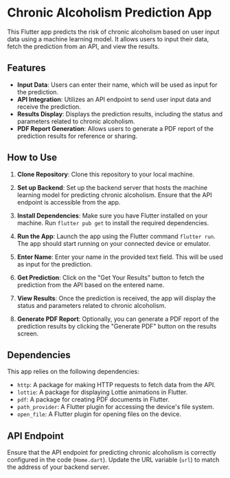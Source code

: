 # Chronic Alcoholism Prediction App

This Flutter app predicts the risk of chronic alcoholism based on user input data using a machine learning model. It allows users to input their data, fetch the prediction from an API, and view the results.

## Features

- **Input Data**: Users can enter their name, which will be used as input for the prediction.
- **API Integration**: Utilizes an API endpoint to send user input data and receive the prediction.
- **Results Display**: Displays the prediction results, including the status and parameters related to chronic alcoholism.
- **PDF Report Generation**: Allows users to generate a PDF report of the prediction results for reference or sharing.

## How to Use

1. **Clone Repository**: Clone this repository to your local machine.

2. **Set up Backend**: Set up the backend server that hosts the machine learning model for predicting chronic alcoholism. Ensure that the API endpoint is accessible from the app.

3. **Install Dependencies**: Make sure you have Flutter installed on your machine. Run `flutter pub get` to install the required dependencies.

4. **Run the App**: Launch the app using the Flutter command `flutter run`. The app should start running on your connected device or emulator.

5. **Enter Name**: Enter your name in the provided text field. This will be used as input for the prediction.

6. **Get Prediction**: Click on the "Get Your Results" button to fetch the prediction from the API based on the entered name.

7. **View Results**: Once the prediction is received, the app will display the status and parameters related to chronic alcoholism.

8. **Generate PDF Report**: Optionally, you can generate a PDF report of the prediction results by clicking the "Generate PDF" button on the results screen.

## Dependencies

This app relies on the following dependencies:

- `http`: A package for making HTTP requests to fetch data from the API.
- `lottie`: A package for displaying Lottie animations in Flutter.
- `pdf`: A package for creating PDF documents in Flutter.
- `path_provider`: A Flutter plugin for accessing the device's file system.
- `open_file`: A Flutter plugin for opening files on the device.

## API Endpoint

Ensure that the API endpoint for predicting chronic alcoholism is correctly configured in the code (`Home.dart`). Update the URL variable (`url`) to match the address of your backend server.

